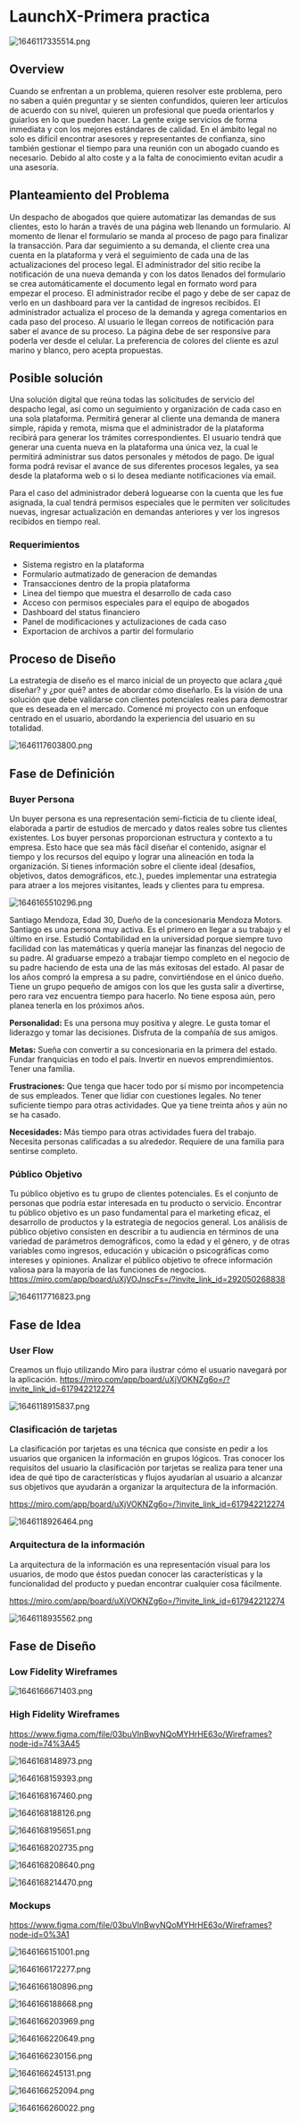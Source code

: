 # **LaunchX-Primera practica**

![1646117335514.png](image/Primer_practica/1646117335514.png)

## **Overview**

Cuando se enfrentan a un problema, quieren resolver este problema, pero no saben a quién preguntar y se sienten confundidos, quieren leer artículos de acuerdo con su nivel, quieren un profesional que pueda orientarlos y guiarlos en lo que pueden hacer. La gente exige servicios de forma inmediata y con los mejores estándares de calidad. En el ámbito legal no solo es difícil encontrar asesores y representantes de confianza, sino también gestionar el tiempo para una reunión con un abogado cuando es necesario. Debido al alto coste y a la falta de conocimiento evitan acudir a una asesoría.

## **Planteamiento del Problema**

Un despacho de abogados que quiere automatizar las demandas de sus clientes, esto lo harán a través de una página web llenando un formulario. Al momento de llenar el formulario se manda al proceso de pago para finalizar la transacción. Para dar seguimiento a su demanda, el cliente crea una cuenta en la plataforma y verá el seguimiento de cada una de las actualizaciones del proceso legal. El administrador del sitio recibe la notificación de una nueva demanda y con los datos llenados del formulario se crea automáticamente el documento legal en formato word para empezar el proceso. El administrador recibe el pago y debe de ser capaz de verlo en un dashboard para ver la cantidad de ingresos recibidos. El administrador actualiza el proceso de la demanda y agrega comentarios en cada paso del proceso. Al usuario le llegan correos de notificación para saber el avance de su proceso. La página debe de ser responsive para poderla ver desde el celular. La preferencia de colores del cliente es azul marino y blanco, pero acepta propuestas.

## **Posible solución**

Una solución digital que reúna todas las solicitudes de servicio del despacho legal, así como un seguimiento y organización de cada caso en una sola plataforma. Permitirá generar al cliente una demanda de manera simple, rápida y remota, misma que el administrador de la plataforma recibirá para generar los trámites correspondientes. El usuario tendrá que generar una cuenta nueva en la plataforma una única vez, la cual le permitirá administrar sus datos personales y métodos de pago. De igual forma podrá revisar el avance de sus diferentes procesos legales, ya sea desde la plataforma web o si lo desea mediante notificaciones vía email.

Para el caso del administrador deberá loguearse con la cuenta que les fue asignada, la cual tendrá permisos especiales que le permiten ver solicitudes nuevas, ingresar actualización en demandas anteriores y ver los ingresos recibidos en tiempo real.

### Requerimientos

* Sistema registro en la plataforma
* Formulario autmatizado de generacion de demandas
* Transacciones dentro de la propia plataforma
* Linea del tiempo que muestra el desarrollo de cada caso
* Acceso con permisos especiales para el equipo de abogados
* Dashboard del status financiero
* Panel de modificaciones y actulizaciones de cada caso
* Exportacion de archivos a partir del formulario

## **Proceso de Diseño**

La estrategia de diseño es el marco inicial de un proyecto que aclara ¿qué diseñar? y ¿por qué? antes de abordar cómo diseñarlo. Es la visión de una solución que debe validarse con clientes potenciales reales para demostrar que es deseada en el mercado. Comencé mi proyecto con un enfoque centrado en el usuario, abordando la experiencia del usuario en su totalidad.

![1646117603800.png](image/Primer_practica/1646117603800.png)

## **Fase de Definición**

### Buyer Persona

Un buyer persona es una representación semi-ficticia de tu cliente ideal, elaborada a partir de estudios de mercado y datos reales sobre tus clientes existentes. Los buyer personas proporcionan estructura y contexto a tu empresa. Esto hace que sea más fácil diseñar el contenido, asignar el tiempo y los recursos del equipo y lograr una alineación en toda la organización. Si tienes información sobre el cliente ideal (desafíos, objetivos, datos demográficos, etc.), puedes implementar una estrategia para atraer a los mejores visitantes, leads y clientes para tu empresa.

![1646165510296.png](image/Primer_practica/1646165510296.png)

Santiago Mendoza, Edad 30, Dueño de la concesionaria Mendoza Motors. Santiago es una persona muy activa. Es el primero en llegar a su trabajo y el último en irse. Estudió Contabilidad en la universidad porque siempre tuvo facilidad con las matemáticas y quería manejar las finanzas del negocio de su padre. Al graduarse empezó a trabajar tiempo completo en el negocio de su padre haciendo de esta una de las más exitosas del estado. Al pasar de los años compró la empresa a su padre, convirtiéndose en el único dueño. Tiene un grupo pequeño de amigos con los que les gusta salir a divertirse, pero rara vez encuentra tiempo para hacerlo. No tiene esposa aún, pero planea tenerla en los próximos años.

**Personalidad:** Es una persona muy positiva y alegre. Le gusta tomar el liderazgo y tomar las decisiones. Disfruta de la compañía de sus amigos.

**Metas:** Sueña con convertir a su concesionaria en la primera del estado. Fundar franquicias en todo el país. Invertir en nuevos emprendimientos. Tener una familia.

**Frustraciones:** Que tenga que hacer todo por sí mismo por incompetencia de sus empleados. Tener que lidiar con cuestiones legales. No tener suficiente tiempo para otras actividades. Que ya tiene treinta años y aún no se ha casado.

**Necesidades:** Más tiempo para otras actividades fuera del trabajo. Necesita personas calificadas a su alrededor. Requiere de una familia para sentirse completo.

### Público Objetivo

Tu público objetivo es tu grupo de clientes potenciales. Es el conjunto de personas que podría estar interesada en tu producto o servicio. Encontrar tu público objetivo es un paso fundamental para el marketing eficaz, el desarrollo de productos y la estrategia de negocios general. Los análisis de público objetivo consisten en describir a tu audiencia en términos de una variedad de parámetros demográficos, como la edad y el género, y de otras variables como ingresos, educación y ubicación o psicográficas como intereses y opiniones. Analizar el público objetivo te ofrece información valiosa para la mayoría de las funciones de negocios.
https://miro.com/app/board/uXjVOJnscFs=/?invite_link_id=292050268838

![1646117716823.png](image/Primer_practica/1646117716823.png)

## **Fase de Idea**

### User Flow

Creamos un flujo utilizando Miro para ilustrar cómo el usuario navegará por la aplicación.
https://miro.com/app/board/uXjVOKNZg6o=/?invite_link_id=617942212274

![1646118915837.png](image/Primer_practica/1646118915837.png)

### Clasificación de tarjetas

La clasificación por tarjetas es una técnica que consiste en pedir a los usuarios que organicen la información en grupos lógicos. Tras conocer los requisitos del usuario la clasificación por tarjetas se realiza para tener una idea de qué tipo de características y flujos ayudarían al usuario a alcanzar sus objetivos que ayudarán a organizar la arquitectura de la información.

https://miro.com/app/board/uXjVOKNZg6o=/?invite_link_id=617942212274

![1646118926464.png](image/Primer_practica/1646118926464.png)

### Arquitectura de la información

La arquitectura de la información es una representación visual para los usuarios, de modo que éstos puedan conocer las características y la funcionalidad del producto y puedan encontrar cualquier cosa fácilmente.

https://miro.com/app/board/uXjVOKNZg6o=/?invite_link_id=617942212274

![1646118935562.png](image/Primer_practica/1646118935562.png)

## **Fase de Diseño**

### Low Fidelity Wireframes

![1646166671403.png](image/Primer_practica/1646166671403.png)

### High Fidelity Wireframes

https://www.figma.com/file/03buVInBwyNQoMYHrHE63o/Wireframes?node-id=74%3A45

![1646168148973.png](image/Primer_practica/1646168148973.png)

![1646168159393.png](image/Primer_practica/1646168159393.png)

![1646168167460.png](image/Primer_practica/1646168167460.png)

![1646168188126.png](image/Primer_practica/1646168188126.png)

![1646168195651.png](image/Primer_practica/1646168195651.png)

![1646168202735.png](image/Primer_practica/1646168202735.png)

![1646168208640.png](image/Primer_practica/1646168208640.png)

![1646168214470.png](image/Primer_practica/1646168214470.png)

### Mockups

https://www.figma.com/file/03buVInBwyNQoMYHrHE63o/Wireframes?node-id=0%3A1

![1646166151001.png](image/Primer_practica/1646166151001.png)

![1646166172277.png](image/Primer_practica/1646166172277.png)

![1646166180896.png](image/Primer_practica/1646166180896.png)

![1646166188668.png](image/Primer_practica/1646166188668.png)

![1646166203969.png](image/Primer_practica/1646166203969.png)

![1646166220649.png](image/Primer_practica/1646166220649.png)


![1646166230156.png](image/Primer_practica/1646166230156.png)


![1646166245131.png](image/Primer_practica/1646166245131.png)

![1646166252094.png](image/Primer_practica/1646166252094.png)


![1646166260022.png](image/Primer_practica/1646166260022.png)

